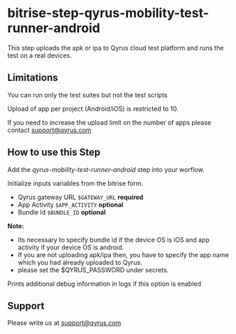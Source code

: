 # bitrise-step-qyrus-mobility-test-runner-android

This step uploads the apk or ipa to Qyrus cloud test platform and runs the test on a real devices.

## Limitations

You can run only the test suites but not the test scripts

Upload of app per project (Android/iOS) is restricted to 10.

If you need to increase the upload limit on the number of apps please contact support@qyrus.com

## How to use this Step

Add the *qyrus-mobility-test-runner-android* step into your worflow.

Initialize inputs variables from the bitrise form.

* Qyrus gateway URL `$GATEWAY_URL` **required**
* App Activity `$APP_ACTIVITY`  **optional**
* Bundle Id `$BUNDLE_ID`  **optional**

**Note:** 
* Its necessary to specify bundle id if the device OS is iOS and app activity if your device OS is android.
* If you are not uploading apk/ipa then, you have to specify the app name which you had already uploaded to Qyrus.
* please set the $QYRUS_PASSWORD under secrets.

Prints additional debug information in logs if this option is enabled

## Support
Please write us at support@qyrus.com